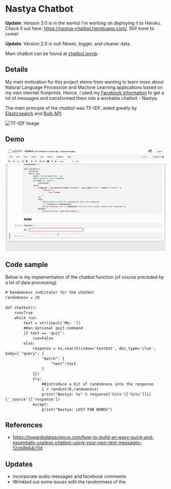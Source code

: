 # Nastya Chatbot

__Update__: Version 3.0 is in the works! I'm working on deploying it to Heroku. Check it out here: https://nastya-chatbot.herokuapp.com/. Still more to come!

__Update__: Version 2.0 is out! Newer, bigger, and cleaner data.

Main chatbot can be found at [chatbot.ipynb](https://github.com/karkipra/AI-Fun/blob/master/NastyaChatbot/chatbot.ipynb).

## Details

My main motivation for this project stems from wanting to learn more about Natural Language Procession and Machine Learning applications based on my own internet footprints. Hence, I used my [Facebook information](https://www.facebook.com/help/1701730696756992?helpref=hc_global_nav) to get a lot of messages and transformed them into a workable chatbot - Nastya.

The main principle of the chatbot was TF-IDF, aided greatly by [Elasticsearch](https://www.elastic.co/what-is/elasticsearch) and [Bulk API](https://developer.salesforce.com/docs/atlas.en-us.api_asynch.meta/api_asynch/asynch_api_intro.htm). 

![TF-IDF Image](https://pathmind.com/images/wiki/tfidf.png)

## Demo

![Demo](ezgif.com-video-to-gif.gif)

## Code sample

Below is my implementation of the chatbot function (of course preceded by a lot of data processing)

```
# Randomness indictator for the chatbot
randomness = 10

def chatbot():
    run=True
    while run:
        text = str(input('Me: '))
        ##an optional quit command
        if text == 'quit':
            run=False
        else:
            response = es.search(index='textbot', doc_type='clue', body={ "query": {
                "match": {
                    "text":text
                }
            }})
            try:
                ##introduce a bit of randomness into the response 
                i = randint(0,randomness)
                print("Nastya: %s" % response['hits']['hits'][i]['_source']['response'])
            except:
                print("Nastya: LOST FOR WORDS")
```

## References

- https://towardsdatascience.com/how-to-build-an-easy-quick-and-essentially-useless-chatbot-using-your-own-text-messages-f2cb8b84c11d

## Updates

- Incorporate audio messages and facebook comments
- Wrinkled out some issues with the randomness of the 

